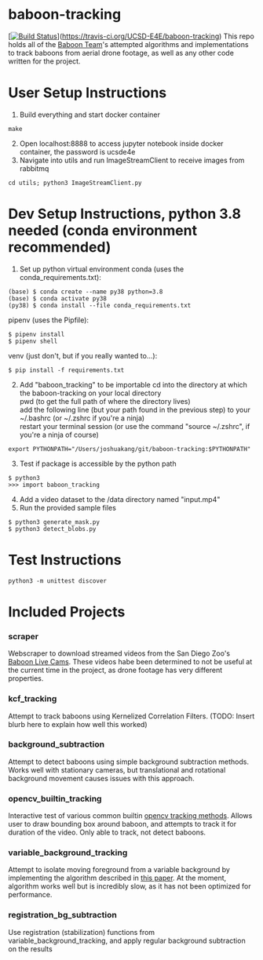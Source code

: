 # baboon-tracking
[[![Build Status](https://travis-ci.org/UCSD-E4E/baboon-tracking.svg?branch=master)](https://travis-ci.org/UCSD-E4E/baboon-tracking)](https://travis-ci.org/UCSD-E4E/baboon-tracking)
This repo holds all of the [Baboon Team](http://e4e.ucsd.edu/baboons-on-the-move)'s attempted algorithms and implementations to track baboons from aerial drone footage, as well as any other code written for the project.

# User Setup Instructions
1. Build everything and start docker container
```
make
```
2. Open localhost:8888 to access jupyter notebook inside docker container, the password is ucsde4e
3. Navigate into utils and run ImageStreamClient to receive images from rabbitmq
```
cd utils; python3 ImageStreamClient.py
```

# Dev Setup Instructions, python 3.8 needed (conda environment recommended)
1. Set up python virtual environment
conda (uses the conda_requirements.txt):
```
(base) $ conda create --name py38 python=3.8  
(base) $ conda activate py38
(py38) $ conda install --file conda_requirements.txt 
```

pipenv (uses the Pipfile):
```
$ pipenv install 
$ pipenv shell
```

venv (just don't, but if you really wanted to...):
```
$ pip install -f requirements.txt
```
2. Add "baboon_tracking" to be importable
cd into the directory at which the baboon-tracking on your local directory  
pwd (to get the full path of where the directory lives)  
add the following line (but your path found in the previous step) to your ~/.bashrc (or ~/.zshrc if you're a ninja)  
restart your terminal session (or use the command "source ~/.zshrc", if you're a ninja of course)  
```
export PYTHONPATH="/Users/joshuakang/git/baboon-tracking:$PYTHONPATH"
```
3. Test if package is accessible by the python path 
```
$ python3
>>> import baboon_tracking
```
4. Add a video dataset to the /data directory named "input.mp4"
5. Run the provided sample files
```
$ python3 generate_mask.py
$ python3 detect_blobs.py
```
# Test Instructions
```
python3 -m unittest discover
```
# Included Projects
### scraper
Webscraper to download streamed videos from the San Diego Zoo's [Baboon Live Cams](https://zoo.sandiegozoo.org/cams/baboon-cam). These videos habe been determined to not be useful at the current time in the project, as drone footage has very different properties.
### kcf_tracking
Attempt to track baboons using Kernelized Correlation Filters. (TODO: Insert blurb here to explain how well this worked)
### background_subtraction
Attempt to detect baboons using simple background subtraction methods. Works well with stationary cameras, but translational and rotational background movement causes issues with this approach.
### opencv_builtin_tracking
Interactive test of various common builtin [opencv tracking methods](https://www.learnopencv.com/object-tracking-using-opencv-cpp-python/). Allows user to draw bounding box around baboon, and attempts to track it for duration of the video. Only able to track, not detect baboons.
### variable_background_tracking
Attempt to isolate moving foreground from a variable background by implementing the algorithm described in [this paper](https://arxiv.org/abs/1706.02672). At the moment, algorithm works well but is incredibly slow, as it has not been optimized for performance.
### registration_bg_subtraction
Use registration (stabilization) functions from variable_background_tracking, and apply regular background subtraction on the results
